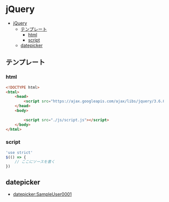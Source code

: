 # jQuery

- [jQuery](#jquery)
  - [テンプレート](#テンプレート)
    - [html](#html)
    - [script](#script)
  - [datepicker](#datepicker)

## テンプレート

### html

``` html
<!DOCTYPE html>
<html>
    <head>
        <script src="https://ajax.googleapis.com/ajax/libs/jquery/3.6.0/jquery.min.js"></script>
    </head>
    <body>
        
        <script src="./js/script.js"></script>
    </body>
</html>
```

### script

``` javascript
'use strict'
$(() => {
    // ここにソースを書く
})
```

## datepicker

- [datepicker:SampleUser0001](https://github.com/SampleUser0001/datepicker)